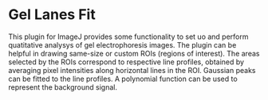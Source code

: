 # Gel Lanes Fit

This plugin for ImageJ provides some functionality to set uo and perform quatitative analysys of gel electrophoresis images.
The plugin can be helpful in drawing same-size or custom ROIs (regions of interest).
The areas selected by the ROIs correspond to respective line profiles, obtained by averaging pixel intensities along horizontal lines in the ROI.
Gaussian peaks can be fitted to the line profiles. A polynomial function can be used to represent the background signal.

